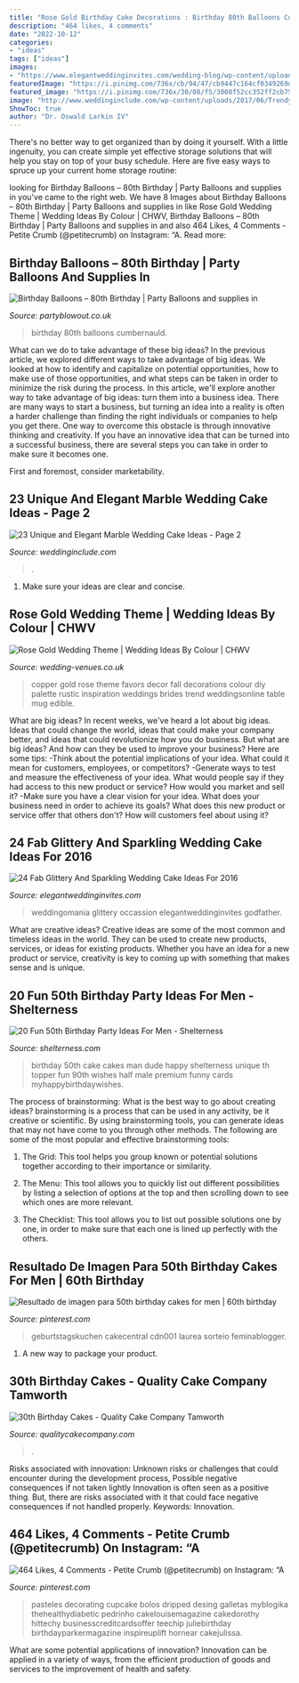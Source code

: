 ```yaml
---
title: "Rose Gold Birthday Cake Decorations : Birthday 80th Balloons Cumbernauld"
description: "464 likes, 4 comments"
date: "2022-10-12"
categories:
- "ideas"
tags: ["ideas"]
images:
- "https://www.elegantweddinginvites.com/wedding-blog/wp-content/uploads/2015/12/Pretty-One-Tier-silver-Wedding-Cakes-To-Get-Inspired.jpg"
featuredImage: "https://i.pinimg.com/736x/cb/94/47/cb9447c164cf0349269dc78054d07563.jpg"
featured_image: "https://i.pinimg.com/736x/30/08/f5/3008f52cc352ff2cb7567b9390e5b8df.jpg"
image: "http://www.weddinginclude.com/wp-content/uploads/2017/06/Trendy-Gold-and-Marble-Wedding-Cakes.jpg"
ShowToc: true
author: "Dr. Oswald Larkin IV"
---
```



There's no better way to get organized than by doing it yourself. With a little ingenuity, you can create simple yet effective storage solutions that will help you stay on top of your busy schedule. Here are five easy ways to spruce up your current home storage routine: 

	

		
looking for Birthday Balloons – 80th Birthday | Party Balloons and supplies in you've came to the right web. We have 8 Images about Birthday Balloons – 80th Birthday | Party Balloons and supplies in like Rose Gold Wedding Theme | Wedding Ideas By Colour | CHWV, Birthday Balloons – 80th Birthday | Party Balloons and supplies in and also 464 Likes, 4 Comments - Petite Crumb (@petitecrumb) on Instagram: “A. Read more:
		
    
## Birthday Balloons – 80th Birthday | Party Balloons And Supplies In

<img loading=lazy src="http://www.partyblowout.co.uk/wp-content/gallery/80th-birthday-1/2016-06-11-17.52.57-1.jpg" onerror="this.onerror=null;this.src='https://tse3.mm.bing.net/th?id=OIP.2XH-E9yEJnJ4DpYh7koEaAAAAA&amp;pid=15.1';" alt="Birthday Balloons – 80th Birthday | Party Balloons and supplies in">

_Source: partyblowout.co.uk_

>birthday 80th balloons cumbernauld. 

	

What can we do to take advantage of these big ideas?
In the previous article, we explored different ways to take advantage of big ideas. We looked at how to identify and capitalize on potential opportunities, how to make use of those opportunities, and what steps can be taken in order to minimize the risk during the process. In this article, we'll explore another way to take advantage of big ideas: turn them into a business idea.
There are many ways to start a business, but turning an idea into a reality is often a harder challenge than finding the right individuals or companies to help you get there. One way to overcome this obstacle is through innovative thinking and creativity. If you have an innovative idea that can be turned into a successful business, there are several steps you can take in order to make sure it becomes one. 

First and foremost, consider marketability.

    
## 23 Unique And Elegant Marble Wedding Cake Ideas - Page 2

<img loading=lazy src="http://www.weddinginclude.com/wp-content/uploads/2017/06/Trendy-Gold-and-Marble-Wedding-Cakes.jpg" onerror="this.onerror=null;this.src='https://tse4.mm.bing.net/th?id=OIP.yEmjzE5tHDoZ3JFaPVgpzQHaLG&amp;pid=15.1';" alt="23 Unique and Elegant Marble Wedding Cake Ideas - Page 2">

_Source: weddinginclude.com_

>. 

	

1. Make sure your ideas are clear and concise.

    
## Rose Gold Wedding Theme | Wedding Ideas By Colour | CHWV

<img loading=lazy src="https://www.wedding-venues.co.uk/sites/default/files/17.wedding-ideas-colour-rose-gold-wedding-theme.jpg" onerror="this.onerror=null;this.src='https://tse2.mm.bing.net/th?id=OIP.8B5LIfmLGYWlo-YoTDRPOAHaLH&amp;pid=15.1';" alt="Rose Gold Wedding Theme | Wedding Ideas By Colour | CHWV">

_Source: wedding-venues.co.uk_

>copper gold rose theme favors decor fall decorations colour diy palette rustic inspiration weddings brides trend weddingsonline table mug edible. 

	

What are big ideas?
In recent weeks, we've heard a lot about big ideas. Ideas that could change the world, ideas that could make your company better, and ideas that could revolutionize how you do business. But what are big ideas? And how can they be used to improve your business? Here are some tips: 
-Think about the potential implications of your idea. What could it mean for customers, employees, or competitors? 
-Generate ways to test and measure the effectiveness of your idea. What would people say if they had access to this new product or service? How would you market and sell it? 
-Make sure you have a clear vision for your idea. What does your business need in order to achieve its goals? What does this new product or service offer that others don't? How will customers feel about using it?

    
## 24 Fab Glittery And Sparkling Wedding Cake Ideas For 2016

<img loading=lazy src="https://www.elegantweddinginvites.com/wedding-blog/wp-content/uploads/2015/12/Pretty-One-Tier-silver-Wedding-Cakes-To-Get-Inspired.jpg" onerror="this.onerror=null;this.src='https://tse2.mm.bing.net/th?id=OIP.mReYzckrGxT6Yxh58Yn5TAHaLH&amp;pid=15.1';" alt="24 Fab Glittery And Sparkling Wedding Cake Ideas For 2016">

_Source: elegantweddinginvites.com_

>weddingomania glittery occassion elegantweddinginvites godfather. 

	

What are creative ideas?
Creative ideas are some of the most common and timeless ideas in the world. They can be used to create new products, services, or ideas for existing products. Whether you have an idea for a new product or service, creativity is key to coming up with something that makes sense and is unique.

    
## 20 Fun 50th Birthday Party Ideas For Men - Shelterness

<img loading=lazy src="http://i.shelterness.com/2017/02/15-50th-birthday-cake-vintage-dude-for-a-man.jpg" onerror="this.onerror=null;this.src='https://tse2.mm.bing.net/th?id=OIP.vYP4U5uZzJqbsIBEFSXSXAHaJ4&amp;pid=15.1';" alt="20 Fun 50th Birthday Party Ideas For Men - Shelterness">

_Source: shelterness.com_

>birthday 50th cake cakes man dude happy shelterness unique th topper fun 90th wishes half male premium funny cards myhappybirthdaywishes. 

	

The process of brainstorming: What is the best way to go about creating ideas?
brainstorming is a process that can be used in any activity, be it creative or scientific. By using brainstorming tools, you can generate ideas that may not have come to you through other methods. The following are some of the most popular and effective brainstorming tools:
1. The Grid: This tool helps you group known or potential solutions together according to their importance or similarity.

2. The Menu: This tool allows you to quickly list out different possibilities by listing a selection of options at the top and then scrolling down to see which ones are more relevant.

3. The Checklist: This tool allows you to list out possible solutions one by one, in order to make sure that each one is lined up perfectly with the others.

    
## Resultado De Imagen Para 50th Birthday Cakes For Men | 60th Birthday

<img loading=lazy src="https://i.pinimg.com/736x/30/08/f5/3008f52cc352ff2cb7567b9390e5b8df.jpg" onerror="this.onerror=null;this.src='https://tse2.mm.bing.net/th?id=OIP.oEab5h504ypcd1H3sFxCZAHaJ3&amp;pid=15.1';" alt="Resultado de imagen para 50th birthday cakes for men | 60th birthday">

_Source: pinterest.com_

>geburtstagskuchen cakecentral cdn001 laurea sorteio feminablogger. 

	

1. A new way to package your product.

    
## 30th Birthday Cakes - Quality Cake Company Tamworth

<img loading=lazy src="https://w2d8a5y9.stackpathcdn.com/wp-content/uploads/2019/02/silver-white-drip-custom-topper-521x705.jpg" onerror="this.onerror=null;this.src='https://tse2.mm.bing.net/th?id=OIP.gqzuTUp-gW-zGxUJytW-mAHaKB&amp;pid=15.1';" alt="30th Birthday Cakes - Quality Cake Company Tamworth">

_Source: qualitycakecompany.com_

>. 

	

Risks associated with innovation: Unknown risks or challenges that could encounter during the development process, Possible negative consequences if not taken lightly
Innovation is often seen as a positive thing. But, there are risks associated with it that could face negative consequences if not handled properly. Keywords: Innovation.

    
## 464 Likes, 4 Comments - Petite Crumb (@petitecrumb) On Instagram: “A

<img loading=lazy src="https://i.pinimg.com/736x/cb/94/47/cb9447c164cf0349269dc78054d07563.jpg" onerror="this.onerror=null;this.src='https://tse4.mm.bing.net/th?id=OIP.cHymJR3Ps_irLXWeiU7GwwAAAA&amp;pid=15.1';" alt="464 Likes, 4 Comments - Petite Crumb (@petitecrumb) on Instagram: “A">

_Source: pinterest.com_

>pasteles decorating cupcake bolos dripped desing galletas myblogika thehealthydiabetic pedrinho cakelouisemagazine cakedorothy hittechy businesscreditcardsoffer teechip juliebirthday birthdayparkermagazine inspireuplift hornear cakejulissa. 

	

What are some potential applications of innovation?
Innovation can be applied in a variety of ways, from the efficient production of goods and services to the improvement of health and safety.

